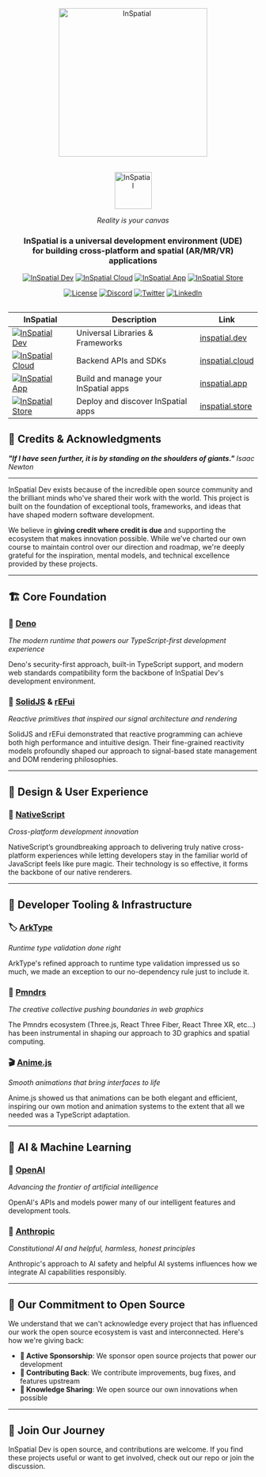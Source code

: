 <div align="center">
    <!-- <a href="https://inspatial.io#gh-dark-mode-only" target="_blank">
    <img src="https://inspatial-storage.s3.eu-west-2.amazonaws.com/media/icon-brutal-light.svg" alt="InSpatial" width="300"/>
   </a> -->

<a href="https://inspatial.io" target="_blank">
    <picture>
        <source media="(prefers-color-scheme: light)" srcset="https://inspatial-storage.s3.eu-west-2.amazonaws.com/media/icon-brutal-light.svg">
        <source media="(prefers-color-scheme: dark)" srcset="https://inspatial-storage.s3.eu-west-2.amazonaws.com/media/icon-brutal-dark.svg">
        <img src="https://inspatial-storage.s3.eu-west-2.amazonaws.com/media/icon-brutal-dark.svg" alt="InSpatial" width="300"/>
    </picture>
</a>

<br>
   <br>

<a href="https://inspatial.io" target="_blank">
<p align="center">
    <picture>
        <source media="(prefers-color-scheme: light)" srcset="https://inspatial-storage.s3.eu-west-2.amazonaws.com/media/logo-light.svg">
        <source media="(prefers-color-scheme: dark)" srcset="https://inspatial-storage.s3.eu-west-2.amazonaws.com/media/logo-dark.svg">
        <img src="https://inspatial-storage.s3.eu-west-2.amazonaws.com/media/logo-dark.svg" height="75" alt="InSpatial">
    </picture>
</p>
</a>

_Reality is your canvas_

<h3 align="center">
    InSpatial is a universal development environment (UDE) <br> for building cross-platform and spatial (AR/MR/VR) applications
  </h3>

[![InSpatial Dev](https://inspatial-storage.s3.eu-west-2.amazonaws.com/media/dev-badge.svg)](https://www.inspatial.dev)
[![InSpatial Cloud](https://inspatial-storage.s3.eu-west-2.amazonaws.com/media/cloud-badge.svg)](https://www.inspatial.cloud)
[![InSpatial App](https://inspatial-storage.s3.eu-west-2.amazonaws.com/media/app-badge.svg)](https://www.inspatial.io)
[![InSpatial Store](https://inspatial-storage.s3.eu-west-2.amazonaws.com/media/store-badge.svg)](https://www.inspatial.store)

[![License](https://img.shields.io/badge/license-Apache%202.0-blue.svg)](https://opensource.org/licenses/Intentional-License-1.0)
[![Discord](https://img.shields.io/badge/discord-join_us-5a66f6.svg?style=flat-square)](https://discord.gg/inspatiallabs)
[![Twitter](https://img.shields.io/badge/twitter-follow_us-1d9bf0.svg?style=flat-square)](https://twitter.com/inspatiallabs)
[![LinkedIn](https://img.shields.io/badge/linkedin-connect_with_us-0a66c2.svg?style=flat-square)](https://www.linkedin.com/company/inspatiallabs)

</div>

##

<div align="center">

| InSpatial                                                                                                                     | Description                          | Link                                           |
| ----------------------------------------------------------------------------------------------------------------------------- | ------------------------------------ | ---------------------------------------------- |
| [![InSpatial Dev](https://inspatial-storage.s3.eu-west-2.amazonaws.com/media/dev-badge.svg)](https://www.inspatial.dev)       | Universal Libraries & Frameworks     | [inspatial.dev](https://www.inspatial.dev)     |
| [![InSpatial Cloud](https://inspatial-storage.s3.eu-west-2.amazonaws.com/media/cloud-badge.svg)](https://www.inspatial.cloud) | Backend APIs and SDKs                | [inspatial.cloud](https://www.inspatial.cloud) |
| [![InSpatial App](https://inspatial-storage.s3.eu-west-2.amazonaws.com/media/app-badge.svg)](https://www.inspatial.io)       | Build and manage your InSpatial apps | [inspatial.app](https://www.inspatial.io)     |
| [![InSpatial Store](https://inspatial-storage.s3.eu-west-2.amazonaws.com/media/store-badge.svg)](https://www.inspatial.store) | Deploy and discover InSpatial apps   | [inspatial.store](https://www.inspatial.store) |

</div>


## 🙏 Credits & Acknowledgments

_**"If I have seen further, it is by standing on the shoulders of giants."**   Isaac Newton_

---

InSpatial Dev exists because of the incredible open source community and the brilliant minds who've shared their work with the world. This project is built on the foundation of exceptional tools, frameworks, and ideas that have shaped modern software development.

We believe in **giving credit where credit is due** and supporting the ecosystem that makes innovation possible. While we've charted our own course to maintain control over our direction and roadmap, we're deeply grateful for the inspiration, mental models, and technical excellence provided by these projects.

---

## 🏗️ **Core Foundation**

### **🦕 [Deno](https://deno.land/)**
*The modern runtime that powers our TypeScript-first development experience*

Deno's security-first approach, built-in TypeScript support, and modern web standards compatibility form the backbone of InSpatial Dev's development environment.

### **🎯 [SolidJS](https://www.solidjs.com/)** & **[rEFui](https://github.com/SudoMaker/rEFui)**
*Reactive primitives that inspired our signal architecture and rendering*

SolidJS and rEFui demonstrated that reactive programming can achieve both high performance and intuitive design. Their fine-grained reactivity models profoundly shaped our approach to signal-based state management and DOM rendering philosophies.


---

## 🎨 **Design & User Experience**


### **📱 [NativeScript](https://nativescript.org/)**
*Cross-platform development innovation*

NativeScript’s groundbreaking approach to delivering truly native cross-platform experiences while letting developers stay in the familiar world of JavaScript feels like pure magic. Their technology is so effective, it forms the backbone of our native renderers.

---

## 🔧 **Developer Tooling & Infrastructure**

### **🏷️ [ArkType](https://arktype.io/)**
*Runtime type validation done right*

ArkType's refined approach to runtime type validation impressed us so much, we made an exception to our no-dependency rule just to include it.

### **🌟 [Pmndrs](https://pmnd.rs/)**
*The creative collective pushing boundaries in web graphics*

The Pmndrs ecosystem (Three.js, React Three Fiber, React Three XR, etc...) has been instrumental in shaping our approach to 3D graphics and spatial computing. 

### **🎬 [Anime.js](https://animejs.com/)**
*Smooth animations that bring interfaces to life*

Anime.js showed us that animations can be both elegant and efficient, inspiring our own motion and animation systems to the extent that all we needed was a TypeScript adaptation.

---

## 🤖 **AI & Machine Learning**

### **🧠 [OpenAI](https://openai.com/)**
*Advancing the frontier of artificial intelligence*

OpenAI's APIs and models power many of our intelligent features and development tools.

### **🔮 [Anthropic](https://www.anthropic.com/)**
*Constitutional AI and helpful, harmless, honest principles*

Anthropic's approach to AI safety and helpful AI systems influences how we integrate AI capabilities responsibly.

---

## 💖 **Our Commitment to Open Source**

We understand that we can't acknowledge every project that has influenced our work the open source ecosystem is vast and interconnected. Here's how we're giving back:

- **🎯 Active Sponsorship**: We sponsor open source projects that power our development
- **🔄 Contributing Back**: We contribute improvements, bug fixes, and features upstream
- **📖 Knowledge Sharing**: We open source our own innovations when possible


---

## 🚀 **Join Our Journey**

InSpatial Dev is open source, and contributions are welcome. If you find these projects useful or want to get involved, check out our repo or join the discussion.


